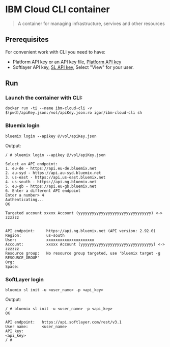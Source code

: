 # IBM Cloud CLI container

> A container for managing infrastructure, servives and other resources

## Prerequisites

For convenient work with CLI you need to have:

- Platform API key or an API key file, [Platform API key](https://console.bluemix.net/iam/#/apikeys)
- Softlayer API key, [SL API key](https://control.bluemix.net/account/users), Select "View" for your user.

## Run

### Launch the container with CLI:

```
docker run -ti --name ibm-cloud-cli -v $(pwd)/apiKey.json:/vol/apiKey.json:ro igor/ibm-cloud-cli sh
```  

### Bluemix login

```
bluemix login --apikey @/vol/apiKey.json
```

Output:

```
/ # bluemix login --apikey @/vol/apiKey.json

Select an API endpoint:
1. eu-de - https://api.eu-de.bluemix.net
2. au-syd - https://api.au-syd.bluemix.net
3. us-east - https://api.us-east.bluemix.net
4. us-south - https://api.ng.bluemix.net
5. eu-gb - https://api.eu-gb.bluemix.net
6. Enter a different API endpoint
Enter a number> 4
Authenticating...
OK

Targeted account xxxxx Account (yyyyyyyyyyyyyyyyyyyyyyyyyyyyyyyy) <-> zzzzzz


API endpoint:     https://api.ng.bluemix.net (API version: 2.92.0)
Region:           us-south
User:             xxxxxxxxxxxxxxxxxxxxx
Account:          xxxxx Account (yyyyyyyyyyyyyyyyyyyyyyyyyyyyyyyy) <-> zzzzzz
Resource group:   No resource group targeted, use 'bluemix target -g RESOURCE_GROUP'
Org:
Space:

```  


### SoftLayer login

```
bluemix sl init -u <user_name> -p <api_key>
```

Output:

```
/ # bluemix sl init -u <user_name> -p <api_key>
OK

API endpoint:   https://api.softlayer.com/rest/v3.1
User name:      <user_name>
API key:        
<api_key>
/ #
```